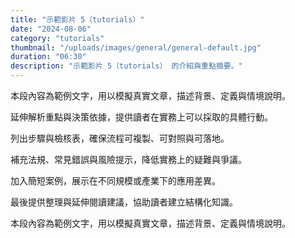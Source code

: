 ```yaml
---
title: "示範影片 5（tutorials）"
date: "2024-08-06"
category: "tutorials"
thumbnail: "/uploads/images/general/general-default.jpg"
duration: "06:30"
description: "示範影片 5（tutorials） 的介紹與重點摘要。"
---
```


本段內容為範例文字，用以模擬真實文章，描述背景、定義與情境說明。

延伸解析重點與決策依據，提供讀者在實務上可以採取的具體行動。

列出步驟與檢核表，確保流程可複製、可對照與可落地。

補充法規、常見錯誤與風險提示，降低實務上的疑難與爭議。

加入簡短案例，展示在不同規模或產業下的應用差異。

最後提供整理與延伸閱讀建議，協助讀者建立結構化知識。

本段內容為範例文字，用以模擬真實文章，描述背景、定義與情境說明。

